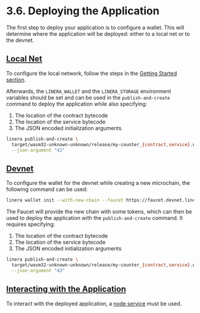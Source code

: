 # 3.6. Deploying the Application

The first step to deploy your application is to configure a wallet. This will determine where the application will be deployed: either to a local net or to the devnet.

## [Local Net](https://linera-dev.respeer.ai/#/zh_CN/sdk/deploy?id=local-net)

To configure the local network, follow the steps in the [Getting Started section](https://linera-dev.respeer.ai/#/zh_CN/getting_started/hello_linera?id=using-the-initial-test-wallet).

Afterwards, the `LINERA_WALLET` and the `LINERA_STORAGE` environment variables should be set and can be used in the `publish-and-create` command to deploy the application while also specifying:

1. The location of the contract bytecode
2. The location of the service bytecode
3. The JSON encoded initialization arguments

```bash
linera publish-and-create \
  target/wasm32-unknown-unknown/release/my-counter_{contract,service}.wasm \
  --json-argument "42"
```

## [Devnet](https://linera-dev.respeer.ai/#/zh_CN/sdk/deploy?id=devnet)

To configure the wallet for the devnet while creating a new microchain, the following command can be used:

```bash
linera wallet init --with-new-chain --faucet https://faucet.devnet.linera.net
```

The Faucet will provide the new chain with some tokens, which can then be used to deploy the application with the `publish-and-create` command. It requires specifying:

1. The location of the contract bytecode
2. The location of the service bytecode
3. The JSON encoded initialization arguments

```bash
linera publish-and-create \
  target/wasm32-unknown-unknown/release/my-counter_{contract,service}.wasm \
  --json-argument "42"
```

## [Interacting with the Application](https://linera-dev.respeer.ai/#/zh_CN/sdk/deploy?id=interacting-with-the-application)

To interact with the deployed application, a [node service](https://linera-dev.respeer.ai/#/zh_CN/core_concepts/node_service) must be used.
